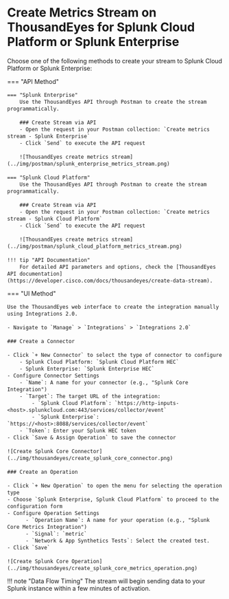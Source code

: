 # Create Metrics Stream on ThousandEyes for Splunk Cloud Platform or Splunk Enterprise

Choose one of the following methods to create your stream to Splunk Cloud Platform or Splunk Enterprise:

=== "API Method"

    === "Splunk Enterprise"
        Use the ThousandEyes API through Postman to create the stream programmatically.
        
        ### Create Stream via API
        - Open the request in your Postman collection: `Create metrics stream - Splunk Enterprise`
        - Click `Send` to execute the API request
        
        ![ThousandEyes create metrics stream](../img/postman/splunk_enterprise_metrics_stream.png)
        
    === "Splunk Cloud Platform"
        Use the ThousandEyes API through Postman to create the stream programmatically.
        
        ### Create Stream via API
        - Open the request in your Postman collection: `Create metrics stream - Splunk Cloud Platform`
        - Click `Send` to execute the API request
        
        ![ThousandEyes create metrics stream](../img/postman/splunk_cloud_platform_metrics_stream.png)

    !!! tip "API Documentation"
        For detailed API parameters and options, check the [ThousandEyes API documentation](https://developer.cisco.com/docs/thousandeyes/create-data-stream).

=== "UI Method"

    Use the ThousandEyes web interface to create the integration manually using Integrations 2.0.

    - Navigate to `Manage` > `Integrations` > `Integrations 2.0`

    ### Create a Connector

    - Click `+ New Connector` to select the type of connector to configure
        - Splunk Cloud Platform: `Splunk Cloud Platform HEC`
        - Splunk Enterprise: `Splunk Enterprise HEC`
    - Configure Connector Settings    
        - `Name`: A name for your connector (e.g., "Splunk Core Integration")
        - `Target`: The target URL of the integration:
            - `Splunk Cloud Platform`: `https://http-inputs-<host>.splunkcloud.com:443/services/collector/event`
            - `Splunk Enterprise`: `https://<host>:8088/services/collector/event`
        - `Token`: Enter your Splunk HEC token
    - Click `Save & Assign Operation` to save the connector

    ![Create Splunk Core Connector](../img/thousandeyes/create_splunk_core_connector.png)

    ### Create an Operation

    - Click `+ New Operation` to open the menu for selecting the operation type
    - Choose `Splunk Enterprise, Splunk Cloud Platform` to proceed to the configuration form
    - Configure Operation Settings
          - `Operation Name`: A name for your operation (e.g., "Splunk Core Metrics Integration")
          - `Signal`: `metric`
          - `Network & App Synthetics Tests`: Select the created test.
    - Click `Save`

    ![Create Splunk Core Operation](../img/thousandeyes/create_splunk_core_metrics_operation.png)

!!! note "Data Flow Timing"
    The stream will begin sending data to your Splunk instance within a few minutes of activation.
